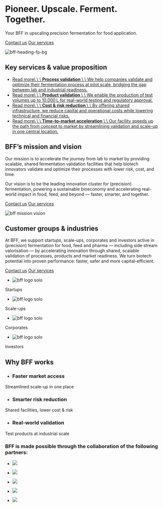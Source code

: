 # Pioneer. Upscale.  Ferment. Together.

Your BFF in upscaling precision fermentation for food application.

[Contact us](https://bff-ede.com/contact/) [Our services](https://bff-ede.com/services/)

![bff-heading-fp-bg](https://bff-ede.com/wp-content/uploads/heading-fp-bg-1200x675.webp)

## Key services & value proposition

- [Read more\\
\\
\\
**Process validation** \\
\\
We help companies validate and optimize their fermentation process at pilot scale, bridging the gap between lab and industrial readiness.](https://bff-ede.com/services/#process-validation)
- [Read more\\
\\
\\
**Product validation** \\
\\
We enable the production of test volumes up to 10,000 L for real-world testing and regulatory approval.](https://bff-ede.com/services/#product-validation)
- [Read more\\
\\
\\
**Cost & risk reduction** \\
\\
By offering shared infrastructure, we reduce capital and operational costs while lowering technical and financial risks.](https://bff-ede.com/services/#cost-risk-reduction)
- [Read more\\
\\
\\
**Time-to-market acceleration** \\
\\
Our facility speeds up the path from concept to market by streamlining validation and scale-up in one central location.](https://bff-ede.com/services/#time-to-market-acceleration)

## BFF’s mission and vision

Our mission is to accelerate the journey from lab to market by providing scalable, shared fermentation validation facilities that help biotech innovators validate and optimize their processes with lower risk, cost, and time.

Our vision is to be the leading innovation cluster for (precision) fermentation, powering a sustainable bioeconomy and accelerating real-world impact in food, feed, and beyond — faster, smarter, and together.

[Contact us](https://bff-ede.com/contact/) [Our services](https://bff-ede.com/services/)

![bff mission vision](https://bff-ede.com/wp-content/uploads/bff-mission-vision-1200x800.webp)

## Customer groups & industries

At BFF, we support startups, scale-ups, corporates and investors active in (precision) fermentation for food, feed and pharma — including side stream valorisation — by accelerating innovation through shared, scalable validation of processes, products and market readiness. We turn biotech potential into proven performance: faster, safer and more capital-efficient.

[Contact us](https://bff-ede.com/contact/) [Our services](https://bff-ede.com/services/)

- ![bff logo solo](https://bff-ede.com/wp-content/uploads/logo-solo.svg)



Startups

- ![bff logo solo](https://bff-ede.com/wp-content/uploads/logo-solo.svg)



Scale-ups

- ![bff logo solo](https://bff-ede.com/wp-content/uploads/logo-solo.svg)



Corporates

- ![bff logo solo](https://bff-ede.com/wp-content/uploads/logo-solo.svg)



Investors


## Why BFF works

- ### Faster market access



Streamlined scale-up in one place

- ### Smarter risk reduction



Shared facilities, lower cost & risk

- ### Real-world validation



Test products at industrial scale


### BFF is made possible through the collaboration of the following partners:

- ![](https://bff-ede.com/wp-content/uploads/Perspectieffonds-Gerlderland.svg)

- ![](https://bff-ede.com/wp-content/uploads/Nationaal-Groeifonds.svg)

- ![](https://bff-ede.com/wp-content/uploads/provincie-Gelderland.svg)

- ![](https://bff-ede.com/wp-content/uploads/Ministerie-van-Landbouw-Visserij-Boedselzekerheid-en-Natuur.svg)

- [![](https://bff-ede.com/wp-content/uploads/NIZO-for-better-food-health.svg)](https://www.nizo.com/biotechnology-fermentation-factory/)